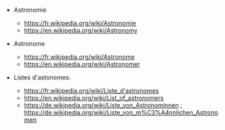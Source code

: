 * Astronomie
  * https://fr.wikipedia.org/wiki/Astronomie
  * https://en.wikipedia.org/wiki/Astronomy

* Astronome
  * https://fr.wikipedia.org/wiki/Astronome
  * https://en.wikipedia.org/wiki/Astronomer

* Listes d'astonomes:
    * https://fr.wikipedia.org/wiki/Liste_d'astronomes
    * https://en.wikipedia.org/wiki/List_of_astronomers
    * https://de.wikipedia.org/wiki/Liste_von_Astronominnen ; https://de.wikipedia.org/wiki/Liste_von_m%C3%A4nnlichen_Astronomen